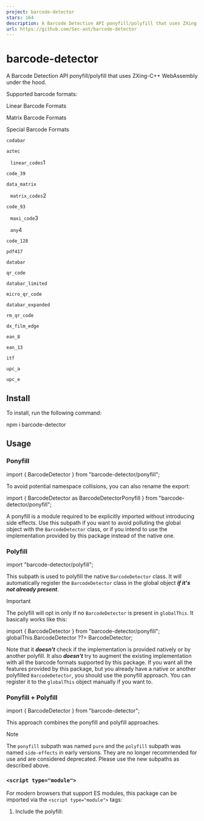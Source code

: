 ```yaml
---
project: barcode-detector
stars: 164
description: A Barcode Detection API ponyfill/polyfill that uses ZXing-C++ WebAssembly under the hood.
url: https://github.com/Sec-ant/barcode-detector
---
```


barcode-detector
================

A Barcode Detection API ponyfill/polyfill that uses ZXing-C++ WebAssembly under the hood.

Supported barcode formats:

Linear Barcode Formats

Matrix Barcode Formats

Special Barcode Formats

`codabar`

`aztec`

   `linear_codes`1

`code_39`

`data_matrix`

   `matrix_codes`2

`code_93`

   `maxi_code`3

   `any`4

`code_128`

`pdf417`

`databar`

`qr_code`

`databar_limited`

`micro_qr_code`

`databar_expanded`

`rm_qr_code`

`dx_film_edge`

`ean_8`

`ean_13`

`itf`

`upc_a`

`upc_e`

Install
-------

To install, run the following command:

npm i barcode-detector

Usage
-----

### Ponyfill

import { BarcodeDetector } from "barcode-detector/ponyfill";

To avoid potential namespace collisions, you can also rename the export:

import { BarcodeDetector as BarcodeDetectorPonyfill } from "barcode-detector/ponyfill";

A ponyfill is a module required to be explicitly imported without introducing side effects. Use this subpath if you want to avoid polluting the global object with the `BarcodeDetector` class, or if you intend to use the implementation provided by this package instead of the native one.

### Polyfill

import "barcode-detector/polyfill";

This subpath is used to polyfill the native `BarcodeDetector` class. It will automatically register the `BarcodeDetector` class in the global object **_if it's not already present_**.

Important

The polyfill will opt in only if no `BarcodeDetector` is present in `globalThis`. It basically works like this:

import { BarcodeDetector } from "barcode-detector/ponyfill";
globalThis.BarcodeDetector ??= BarcodeDetector;

Note that it **_doesn't_** check if the implementation is provided natively or by another polyfill. It also **_doesn't_** try to augment the existing implementation with all the barcode formats supported by this package. If you want all the features provided by this package, but you already have a native or another polyfilled `BarcodeDetector`, you should use the ponyfill approach. You can register it to the `globalThis` object manually if you want to.

### Ponyfill + Polyfill

import { BarcodeDetector } from "barcode-detector";

This approach combines the ponyfill and polyfill approaches.

Note

The `ponyfill` subpath was named `pure` and the `polyfill` subpath was named `side-effects` in early versions. They are no longer recommended for use and are considered deprecated. Please use the new subpaths as described above.

### `<script type="module">`

For modern browsers that support ES modules, this package can be imported via the `<script type="module">` tags:

1.  Include the polyfill:
    
    <!-- register -->
    <script
      type\="module"
      src\="https://fastly.jsdelivr.net/npm/barcode-detector@3/dist/es/polyfill.min.js"
    \></script\>
    
    <!-- use -->
    <script type\="module"\>
      const barcodeDetector \= new BarcodeDetector();
    </script\>
    
2.  Script scoped access:
    
    <script type\="module"\>
      import { BarcodeDetector } from "https://fastly.jsdelivr.net/npm/barcode-detector@3/dist/es/ponyfill.min.js";
      const barcodeDetector \= new BarcodeDetector();
    </script\>
    
3.  With import maps:
    
    <!-- import map -->
    <script type\="importmap"\>
      {
        "imports": {
          "barcode-detector/ponyfill": "https://fastly.jsdelivr.net/npm/barcode-detector@3/dist/es/ponyfill.min.js"
        }
      }
    </script\>
    
    <!-- script scoped access -->
    <script type\="module"\>
      import { BarcodeDetector } from "barcode-detector/ponyfill";
      const barcodeDetector \= new BarcodeDetector();
    </script\>
    

### IIFE

For legacy browsers or userscripts that lack support for `<script type="module">` tags, IIFE is the preferred choice. Upon executing the IIFE script, a variable named `BarcodeDetectionAPI` will be registered in the global `window` by `var` declaration.

<!-- 
  IIFE ponyfill.js registers:
  window.BarcodeDetectionAPI.BarcodeDetector
  window.BarcodeDetectionAPI.prepareZXingModule
  -->
<script src\="https://fastly.jsdelivr.net/npm/barcode-detector@3/dist/iife/ponyfill.min.js"\></script\>

<!-- 
  IIFE polyfill.js registers:
  window.BarcodeDetector
  window.BarcodeDetectionAPI.prepareZXingModule
  -->
<script src\="https://fastly.jsdelivr.net/npm/barcode-detector@3/dist/iife/polyfill.min.js"\></script\>

<!-- 
  IIFE index.js registers:
  window.BarcodeDetector
  window.BarcodeDetectionAPI.BarcodeDetector
  window.BarcodeDetectionAPI.prepareZXingModule
  -->
<script src\="https://fastly.jsdelivr.net/npm/barcode-detector@3/dist/iife/index.min.js"\></script\>

`prepareZXingModule`
--------------------

The core barcode reading functionality of this package is powered by `zxing-wasm`. Therefore, a `.wasm` binary file is fetched at runtime. By default, the `.wasm` serving path is initialized with a jsDelivr CDN URL. However, there're cases where this is not desired, such as the allowed serving path is white-listed by the Content Security Policy (CSP), or offline usage is required.

To customize the `.wasm` serving path, this package reexports `prepareZXingModule` along with `ZXING_WASM_VERSION` and `ZXING_WASM_SHA256` from `zxing-wasm`. For more details on how to use them, please check Configuring `.wasm` Serving and Controlling `.wasm` Instantiation Timing and Caching sections in the `zxing-wasm` repository.

An example usage to override the `.wasm` serving path with an `unpkg.com` CDN url is as follows:

import {
  BarcodeDetector,
  ZXING\_WASM\_VERSION,
  prepareZXingModule,
} from "barcode-detector/ponyfill";

// Override the locateFile function
prepareZXingModule({
  overrides: {
    locateFile: (path, prefix) \=> {
      if (path.endsWith(".wasm")) {
        return \`https://unpkg.com/zxing-wasm@${ZXING\_WASM\_VERSION}/dist/reader/${path}\`;
      }
      return prefix + path;
    },
  },
});

// Now you can create a BarcodeDetector instance
const barcodeDetector \= new BarcodeDetector({
  formats: \["qr\_code"\],
});

Note

The `setZXingModuleOverrides` method is deprecated in favor of `prepareZXingModule`.

API
---

Please check the spec, MDN doc and Chromium implementation for more information.

An example usage is as follows:

import { BarcodeDetector } from "barcode-detector/ponyfill";

// check supported formats
const supportedFormats \= await BarcodeDetector.getSupportedFormats();

const barcodeDetector: BarcodeDetector \= new BarcodeDetector({
  // make sure the formats are supported
  formats: \["qr\_code"\],
});

const imageFile \= await fetch(
  "https://api.qrserver.com/v1/create-qr-code/?size=150x150&data=Hello%20world!",
).then((resp) \=> resp.blob());

barcodeDetector.detect(imageFile).then(console.log);

License
-------

The source code in this repository is licensed under the MIT license.

Footnotes
---------

1.  `linear_codes` is a shorthand for all linear barcode formats. ↩
    
2.  `matrix_codes` is a shorthand for all matrix barcode formats. ↩
    
3.  Detection support for `MaxiCode` requires a pure monochrome image that contains an unrotated and unskewed symbol, along with a sufficient white border surrounding it. ↩
    
4.  `any` is a shorthand for `linear_codes` and `matrix_codes`, i.e., all barcode formats. Note that you don't need to specify `any` in the `formats` option, as not providing the option also indicates detecting all barcode formats. ↩
